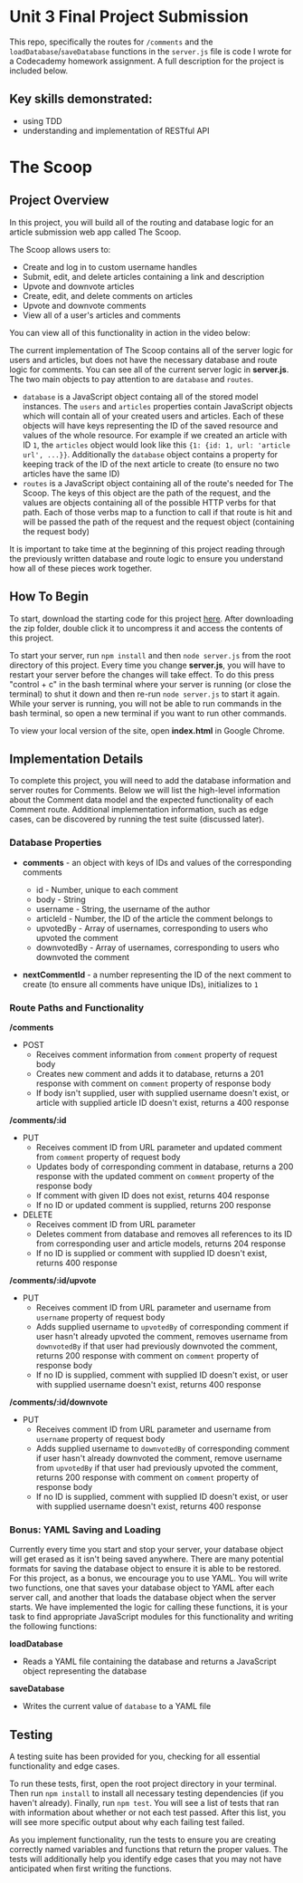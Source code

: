 # Unit 3 Final Project Submission
This repo, specifically the routes for `/comments` and the `loadDatabase`/`saveDatabase` functions in the `server.js` file is code I wrote for a Codecademy homework assignment. A full description for the project is included below.

## Key skills demonstrated:
- using TDD
- understanding and implementation of RESTful API

# The Scoop

## Project Overview

In this project, you will build all of the routing and database logic for an article submission web app called The Scoop.

The Scoop allows users to:
- Create and log in to custom username handles
- Submit, edit, and delete articles containing a link and description
- Upvote and downvote articles
- Create, edit, and delete comments on articles
- Upvote and downvote comments
- View all of a user's articles and comments

You can view all of this functionality in action in the video below:

The current implementation of The Scoop contains all of the server logic for users and articles, but does not have the necessary database and route logic for comments. You can see all of the current server logic in **server.js**. The two main objects to pay attention to are `database` and `routes`.

- `database` is a JavaScript object containg all of the stored model instances. The `users` and `articles` properties contain JavaScript objects which will contain all of your created users and articles. Each of these objects will have keys representing the ID of the saved resource and values of the whole resource. For example if we created an article with ID `1`, the `articles` object would look like this `{1: {id: 1, url: 'article url', ...}}`. Additionally the `database` object contains a property for keeping track of the ID of the next article to create (to ensure no two articles have the same ID)
- `routes` is a JavaScript object containing all of the route's needed for The Scoop. The keys of this object are the path of the request, and the values are objects containing all of the possible HTTP verbs for that path. Each of those verbs map to a function to call if that route is hit and will be passed the path of the request and the request object (containing the request body)

It is important to take time at the beginning of this project reading through the previously written database and route logic to ensure you understand how all of these pieces work together.

## How To Begin

To start, download the starting code for this project <a href="https://s3.amazonaws.com/codecademy-content/programs/build-apis/projects/project-3-the-scoop.zip" target="_blank">here</a>. After downloading the zip folder, double click it to uncompress it and access the contents of this project.

To start your server, run `npm install` and then `node server.js` from the root directory of this project. Every time you change **server.js**, you will have to restart your server before the changes will take effect. To do this press "control + c" in the bash terminal where your server is running (or close the terminal) to shut it down and then re-run `node server.js` to start it again. While your server is running, you will not be able to run commands in the bash terminal, so open a new terminal if you want to run other commands.

To view your local version of the site, open **index.html** in Google Chrome.

## Implementation Details

To complete this project, you will need to add the database information and server routes for Comments. Below we will list the high-level information about the Comment data model and the expected functionality of each Comment route. Additional implementation information, such as edge cases, can be discovered by running the test suite (discussed later).

### Database Properties

* **comments** - an object with keys of IDs and values of the corresponding comments
  - id - Number, unique to each comment
  - body - String
  - username - String, the username of the author
  - articleId - Number, the ID of the article the comment belongs to
  - upvotedBy - Array of usernames, corresponding to users who upvoted the comment
  - downvotedBy - Array of usernames, corresponding to users who downvoted the comment

* **nextCommentId** - a number representing the ID of the next comment to create (to ensure all comments have unique IDs), initializes to `1`


### Route Paths and Functionality

**/comments**
- POST
  - Receives comment information from `comment` property of request body
  - Creates new comment and adds it to database, returns a 201 response with comment on `comment` property of response body
  - If body isn't supplied, user with supplied username doesn't exist, or article with supplied article ID doesn't exist, returns a 400 response

**/comments/:id**
- PUT
  - Receives comment ID from URL parameter and updated comment from `comment` property of request body
  - Updates body of corresponding comment in database, returns a 200 response with the updated comment on `comment` property of the response body
  - If comment with given ID does not exist, returns 404 response
  - If no ID or updated comment is supplied, returns 200 response
- DELETE
  - Receives comment ID from URL parameter
  - Deletes comment from database and removes all references to its ID from corresponding user and article models, returns 204 response
  - If no ID is supplied or comment with supplied ID doesn't exist, returns 400 response

**/comments/:id/upvote**
- PUT
  - Receives comment ID from URL parameter and username from `username` property of request body
  - Adds supplied username to `upvotedBy` of corresponding comment if user hasn't already upvoted the comment, removes username from `downvotedBy` if that user had previously downvoted the comment, returns 200 response with comment on `comment` property of response body
  - If no ID is supplied, comment with supplied ID doesn't exist, or user with supplied username doesn't exist, returns 400 response

**/comments/:id/downvote**
- PUT
  - Receives comment ID from URL parameter and username from `username` property of request body
  - Adds supplied username to `downvotedBy` of corresponding comment if user hasn't already downvoted the comment, remove username from `upvotedBy` if that user had previously upvoted the comment, returns 200 response with comment on `comment` property of response body
  - If no ID is supplied, comment with supplied ID doesn't exist, or user with supplied username doesn't exist, returns 400 response

### Bonus: YAML Saving and Loading

Currently every time you start and stop your server, your database object will get erased as it isn't being saved anywhere. There are many potential formats for saving the database object to ensure it is able to be restored. For this project, as a bonus, we encourage you to use YAML. You will write two functions, one that saves your database object to YAML after each server call, and another that loads the database object when the server starts. We have implemented the logic for calling these functions, it is your task to find appropriate JavaScript modules for this functionality and writing the following functions:

**loadDatabase**

- Reads a YAML file containing the database and returns a JavaScript object representing the database

**saveDatabase**

- Writes the current value of `database` to a YAML file

## Testing

A testing suite has been provided for you, checking for all essential functionality and
edge cases.

To run these tests, first, open the root project directory in your terminal. Then run `npm install` to install
all necessary testing dependencies (if you haven't already).
Finally, run `npm test`. You will see a list of tests that ran with information
about whether or not each test passed. After this list, you will see more specific output
about why each failing test failed.

As you implement functionality, run the tests to
ensure you are creating correctly named variables and functions that return the proper values.
The tests will additionally help you identify edge cases that you may not have anticipated
when first writing the functions.
